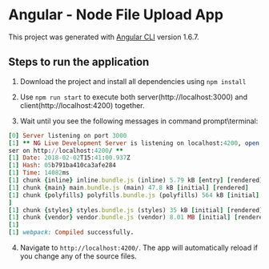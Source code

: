 # Angular - Node File Upload App

This project was generated with [Angular CLI](https://github.com/angular/angular-cli) version 1.6.7.

## Steps to run the application

1. Download the project and install all dependencies using `npm install`

2. Use `npm run start` to execute both server(http://localhost:3000) and client(http://localhost:4200) together.

3. Wait until you see the following messages in command prompt\terminal:
```ruby
[0] Server listening on port 3000
[1] ** NG Live Development Server is listening on localhost:4200, open your brow
ser on http://localhost:4200/ **
[1] Date: 2018-02-02T15:41:00.937Z
[1] Hash: 05b791ba410ca3afe284
[1] Time: 14082ms
[1] chunk {inline} inline.bundle.js (inline) 5.79 kB [entry] [rendered]
[1] chunk {main} main.bundle.js (main) 47.8 kB [initial] [rendered]
[1] chunk {polyfills} polyfills.bundle.js (polyfills) 564 kB [initial] [rendered
]
[1] chunk {styles} styles.bundle.js (styles) 35 kB [initial] [rendered]
[1] chunk {vendor} vendor.bundle.js (vendor) 8.01 MB [initial] [rendered]
[1]
[1] webpack: Compiled successfully.
```

4. Navigate to `http://localhost:4200/`. The app will automatically reload if you change any of the source files.


